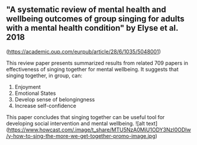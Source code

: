 ## "A systematic review of mental health and wellbeing outcomes of group singing for adults with a mental health condition" by Elyse et al. 2018
(https://academic.oup.com/eurpub/article/28/6/1035/5048001)

This review paper presents summarized results from related 709 papers in effectiveness of singing together for mental wellbeing. It suggests that singing together,
in group, can:
1. Enjoyment
2. Emotional States
3. Develop sense of belongingness
4. Increase self-confidence

This paper concludes that singing together can be useful tool for developing social intervention and mental wellbeing.
![alt text] (https://www.howcast.com/.image/t_share/MTU5NzA0MjU1ODY3NzI0ODIw/y-how-to-sing-the-more-we-get-together-promo-image.jpg)




